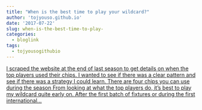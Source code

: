 ```yaml
---
title: "When is the best time to play your wildcard?"
author: 'tojyouso.github.io'
date: '2017-07-22'
slug: when-is-the-best-time-to-play-
categories:
  - bloglink
tags:
  - tojyousogithubio
---
```


[I scraped the website at the end of last season to get details on when the top players used their chips. I wanted to see if there was a clear pattern and see if there was a strategy I could learn. There are four chips you can use during the season From looking at what the top players do, it’s best to play my wildcard quite early on. After the first batch of fixtures or during the first international...<click to read more>](https://tojyouso.github.io/post/2017-07-22-when-is-the-best-time-to-play-your-wildcard/)

